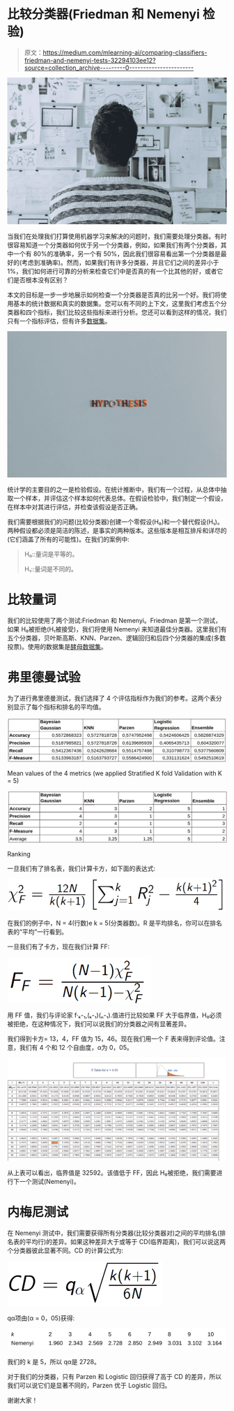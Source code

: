 # 比较分类器(Friedman 和 Nemenyi 检验)

> 原文：<https://medium.com/mlearning-ai/comparing-classifiers-friedman-and-nemenyi-tests-32294103ee12?source=collection_archive---------0----------------------->

![](img/6b48e80292351ce1617fdcfe81b237ea.png)

当我们在处理我们打算使用机器学习来解决的问题时，我们需要处理分类器。有时很容易知道一个分类器如何优于另一个分类器，例如，如果我们有两个分类器，其中一个有 80%的准确率，另一个有 50%，因此我们很容易看出第一个分类器是最好的(考虑到准确率)。然而，如果我们有许多分类器，并且它们之间的差异小于 1%，我们如何进行可靠的分析来检查它们中是否真的有一个比其他的好，或者它们是否根本没有区别？

本文的目标是一步一步地展示如何检查一个分类器是否真的比另一个好。我们将使用基本的统计数据和真实的数据集。您可以有不同的上下文，这里我们考虑五个分类器和四个指标，我们比较这些指标来进行分析。您还可以看到这样的情况，我们只有一个指标评估，但有许多[数据集](https://www.jmlr.org/papers/volume7/demsar06a/demsar06a.pdf)。

![](img/7f7497b994494cd68b8d6581c44c4b39.png)

统计学的主要目的之一是检验假设。在统计推断中，我们有一个过程，从总体中抽取一个样本，并评估这个样本如何代表总体。在假设检验中，我们制定一个假设，在样本中对其进行评估，并检查该假设是否正确。

我们需要根据我们的问题(比较分类器)创建一个零假设(H₀)和一个替代假设(H₁)。两种假设都必须是简洁的陈述，是事实的两种版本。这些版本是相互排斥和详尽的(它们涵盖了所有的可能性)。在我们的案例中:

> H₀::量词是平等的。
> 
> H₁::量词是不同的。

# **比较量词**

我们的比较使用了两个测试:Friedman 和 Nemenyi。Friedman 是第一个测试，如果 H₀被拒绝(H₁被接受)，我们将使用 Nemenyi 来知道最佳分类器。这里我们有五个分类器，贝叶斯高斯、KNN、Parzen、逻辑回归和后四个分类器的集成(多数投票)。使用的数据集是[酵母数据集](https://archive.ics.uci.edu/ml/datasets/Yeast)。

# **弗里德曼试验**

为了进行弗里德曼测试，我们选择了 4 个评估指标作为我们的参考。这两个表分别显示了每个指标和排名的平均值。

![](img/a5ffca4a7eb69a5a6b9ae865d535d89c.png)

Mean values of the 4 metrics (we applied Stratified K fold Validation with K = 5)

![](img/92975574a99dfa34cc45631a6b8d2405.png)

Ranking

一旦我们有了排名表，我们计算卡方，如下面的表达式:

![](img/18b494bfaa82d2487d917b68b9957877.png)

在我们的例子中，N = 4(行数)e k = 5(分类器数)。R 是平均排名，你可以在排名表的“平均”一行看到。

一旦我们有了卡方，现在我们计算 FF:

![](img/224ed1faf6cff5bbd8df89a2750aee04.png)

用 FF 值，我们与评论家 f·ₖ-₁,(ₖ-₁)(ₙ-₁).值进行比较如果 FF 大于临界值，H₀必须被拒绝，在这种情况下，我们可以说我们的分类器之间有显著差异。

我们得到卡方= 13，4，FF 值为 15，46。现在我们用一个 F 表来得到评论值。注意，我们有 4 个和 12 个自由度，α为 0，05。

![](img/1812af611d242ff0ce690cd3bef90b56.png)

从上表可以看出，临界值是 32592。该值低于 FF，因此 H₀被拒绝，我们需要进行下一个测试(Nemenyi)。

# **内梅尼测试**

在 Nemenyi 测试中，我们需要获得所有分类器(比较分类器对)之间的平均排名(排名表的平均行)的差异。如果这种差异大于或等于 CD(临界距离)，我们可以说这两个分类器彼此显著不同。CD 的计算公式为:

![](img/52bb68b223549377eeefc8768787ac60.png)

qα项由(α = 0，05)获得:

![](img/401cd9e0d23c12f951cc75561a243f78.png)

我们的 k 是 5，所以 qα是 2728。

对于我们的分类器，只有 Parzen 和 Logistic 回归获得了高于 CD 的差异，所以我们可以说它们是显著不同的，Parzen 优于 Logistic 回归。

谢谢大家！